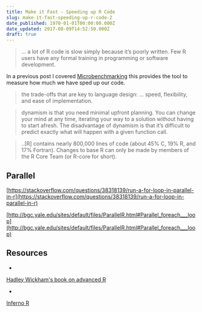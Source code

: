 ```yaml
---
title: Make it Fast - Speeding up R Code
slug: make-it-fast-speeding-up-r-code-2
date_published: 1970-01-01T00:00:00.000Z
date_updated: 2017-08-09T14:52:50.000Z
draft: true
---
```


> ... a lot of R code is slow simply because it’s poorly written. Few R users have any formal training in programming or software development.

In a previous post I covered [Microbenchmarking](/benchmarking-the-performance-of-r-code/) this provides the tool to measure how much we have sped up our code.

> the trade-offs that are key to language design: ... speed, flexibility, and ease of implementation.

> dynamism is that you need minimal upfront planning. You can change your mind at any time, iterating your way to a solution without having to start afresh. The disadvantage of dynamism is that it’s difficult to predict exactly what will happen with a given function call.

> ..[R] contains nearly 800,000 lines of code (about 45% C, 19% R, and 17% Fortran). Changes to base R can only be made by members of the R Core Team (or R-core for short).

## Parallel

[https://stackoverflow.com/questions/38318139/run-a-for-loop-in-parallel-in-r](https://stackoverflow.com/questions/38318139/run-a-for-loop-in-parallel-in-r)

[http://bgc.yale.edu/sites/default/files/ParallelR.html#Parallel_foreach___loop](http://bgc.yale.edu/sites/default/files/ParallelR.html#Parallel_foreach___loop)

## Resources

- 
[Hadley Wickham's book on advanced R](http://adv-r.had.co.nz/Performance.html)

- 
[Inferno R](http://www.burns-stat.com/pages/Tutor/R_inferno.pdf)
